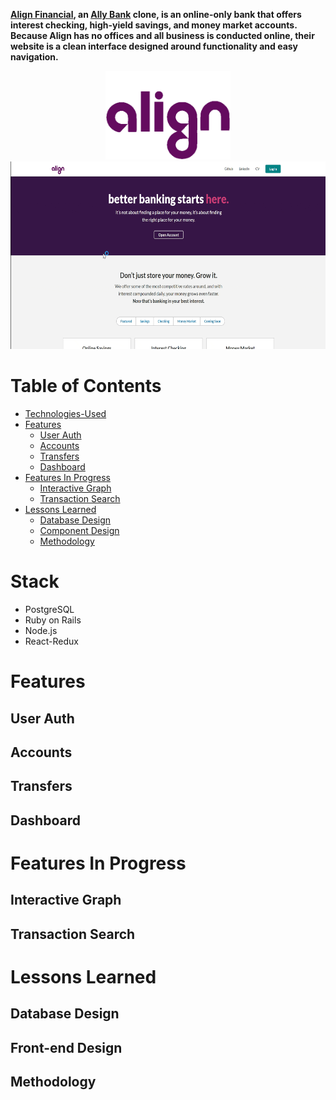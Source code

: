 **[Align Financial](https://align-financial.herokuapp.com/#/), an [Ally Bank](https://www.ally.com/bank/) clone, is an online-only bank that offers interest checking, high-yield savings, and money market accounts. Because Align has no offices and all business is conducted online, their website is a clean interface designed around functionality and easy navigation.**

<div align='center'>
 <img src="https://github.com/Eruanne2/AlignFinancial/blob/main/app/assets/images/logo-on-white.png" width="200" alt="The 'Align' logo in purple letters">
 <br/>
 <img src="https://github.com/Eruanne2/AlignFinancial/blob/main/recording.gif" width="600" height="300" />
</div>

# Table of Contents
* [Technologies-Used](#technologies-used)
* [Features](#features)
  * [User Auth](#user-auth)
  * [Accounts](#accounts)
  * [Transfers](#transfers)
  * [Dashboard](#dashboard)
* [Features In Progress](#features-in-progress)
  * [Interactive Graph](#interactive-graph)
  * [Transaction Search](#transaction-search)
* [Lessons Learned](#lessons-learned)
  * [Database Design](#database-design)
  * [Component Design](#component-design)
  * [Methodology](#methodology) 

# Stack
* PostgreSQL
* Ruby on Rails
* Node.js
* React-Redux

# Features
## User Auth

## Accounts
## Transfers
## Dashboard

# Features In Progress
## Interactive Graph
## Transaction Search

# Lessons Learned
## Database Design
## Front-end Design
## Methodology
